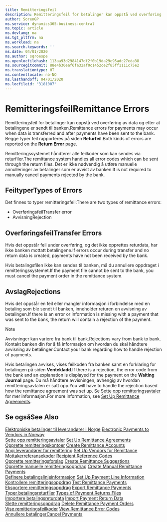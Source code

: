 ```yaml
---
title: Remitteringsfeil
description: Remitteringsfeil for betalinger kan oppstå ved overføring av data og etter at betalingene er sendt til banken. Begge typer feil rapporteres på siden Returfeil.
author: SorenGP
ms.service: dynamics365-business-central
ms.topic: article
ms.devlang: na
ms.tgt_pltfrm: na
ms.workload: na
ms.search.keywords: ''
ms.date: 04/01/2020
ms.author: sgroespe
ms.openlocfilehash: 113aa93d2984147df2f0b19da29e95adc27eda38
ms.sourcegitcommit: 88e4b30eaf6fa32af0c1452ce2f85ff1111c75e2
ms.translationtype: HT
ms.contentlocale: nb-NO
ms.lasthandoff: 04/01/2020
ms.locfileid: "3181007"
---
```

# <a name="remittance-errors"></a><span data-ttu-id="179e7-104">Remitteringsfeil</span><span class="sxs-lookup"><span data-stu-id="179e7-104">Remittance Errors</span></span>
<span data-ttu-id="179e7-105">Remitteringsfeil for betalinger kan oppstå ved overføring av data og etter at betalingene er sendt til banken.</span><span class="sxs-lookup"><span data-stu-id="179e7-105">Remittance errors for payments may occur when data is transferred and after payments have been sent to the bank.</span></span> <span data-ttu-id="179e7-106">Begge typer feil rapporteres på siden **Returfeil**.</span><span class="sxs-lookup"><span data-stu-id="179e7-106">Both kinds of errors are reported on the **Return Error** page.</span></span>  

<span data-ttu-id="179e7-107">Remitteringssystemet håndterer alle feilkoder som kan sendes via returfiler.</span><span class="sxs-lookup"><span data-stu-id="179e7-107">The remittance system handles all error codes which can be sent through the return files.</span></span> <span data-ttu-id="179e7-108">Det er ikke nødvendig å utføre manuelle annulleringer av betalinger som er avvist av banken.</span><span class="sxs-lookup"><span data-stu-id="179e7-108">It is not required to manually cancel payments rejected by the bank.</span></span>  

## <a name="types-of-errors"></a><span data-ttu-id="179e7-109">Feiltyper</span><span class="sxs-lookup"><span data-stu-id="179e7-109">Types of Errors</span></span>  
<span data-ttu-id="179e7-110">Det finnes to typer remitteringsfeil:</span><span class="sxs-lookup"><span data-stu-id="179e7-110">There are two types of remittance errors:</span></span>  

- <span data-ttu-id="179e7-111">Overføringsfeil</span><span class="sxs-lookup"><span data-stu-id="179e7-111">Transfer error</span></span>  
- <span data-ttu-id="179e7-112">Avvisning</span><span class="sxs-lookup"><span data-stu-id="179e7-112">Rejection</span></span>  

## <a name="transfer-errors"></a><span data-ttu-id="179e7-113">Overføringsfeil</span><span class="sxs-lookup"><span data-stu-id="179e7-113">Transfer Errors</span></span>  
<span data-ttu-id="179e7-114">Hvis det oppstår feil under overføring, og det ikke opprettes returdata, har ikke banken mottatt betalingene.</span><span class="sxs-lookup"><span data-stu-id="179e7-114">If errors occur during transfer and no return data is created, payments have not been received by the bank.</span></span>  

<span data-ttu-id="179e7-115">Hvis betalingsfilen ikke kan sendes til banken, må du annullere oppdraget i remitteringssystemet.</span><span class="sxs-lookup"><span data-stu-id="179e7-115">If the payment file cannot be sent to the bank, you must cancel the payment order in the remittance system.</span></span>  

## <a name="rejections"></a><span data-ttu-id="179e7-116">Avslag</span><span class="sxs-lookup"><span data-stu-id="179e7-116">Rejections</span></span>  
<span data-ttu-id="179e7-117">Hvis det oppstår en feil eller mangler informasjon i forbindelse med en betaling som ble sendt til banken, inneholder returen en avvisning av betalingen.</span><span class="sxs-lookup"><span data-stu-id="179e7-117">If there is an error or information is missing with a payment that was sent to the bank, the return will contain a rejection of the payment.</span></span>  

> [!NOTE]  
>  <span data-ttu-id="179e7-118">Avvisninger kan variere fra bank til bank.</span><span class="sxs-lookup"><span data-stu-id="179e7-118">Rejections vary from bank to bank.</span></span> <span data-ttu-id="179e7-119">Kontakt banken din for å få informasjon om hvordan du skal håndtere avvisning av betalinger.</span><span class="sxs-lookup"><span data-stu-id="179e7-119">Contact your bank regarding how to handle rejection of payments.</span></span>  

<span data-ttu-id="179e7-120">Hvis betalingen avvises, vises feilkoden fra banken samt en forklaring for betalingen på siden **Ventekladd**.</span><span class="sxs-lookup"><span data-stu-id="179e7-120">If there is a rejection, the error code from the bank and an explanation is displayed for the payment on the **Waiting Journal** page.</span></span> <span data-ttu-id="179e7-121">Du må håndtere avvisningen, avhengig av hvordan remitteringsavtalen er satt opp.</span><span class="sxs-lookup"><span data-stu-id="179e7-121">You will have to handle the rejection based how the remittance agreement was set up.</span></span> <span data-ttu-id="179e7-122">Se [Sette opp remitteringsavtaler](how-to-set-up-remittance-agreements.md) for mer informasjon.</span><span class="sxs-lookup"><span data-stu-id="179e7-122">For more information, see [Set Up Remittance Agreements](how-to-set-up-remittance-agreements.md).</span></span>  

## <a name="see-also"></a><span data-ttu-id="179e7-123">Se også</span><span class="sxs-lookup"><span data-stu-id="179e7-123">See Also</span></span>  
 <span data-ttu-id="179e7-124">[Elektroniske betalinger til leverandører i Norge](electronic-payments-to-vendors-in-norway.md) </span><span class="sxs-lookup"><span data-stu-id="179e7-124">[Electronic Payments to Vendors in Norway](electronic-payments-to-vendors-in-norway.md) </span></span>  
 <span data-ttu-id="179e7-125">[Sette opp remitteringsavtaler](how-to-set-up-remittance-agreements.md) </span><span class="sxs-lookup"><span data-stu-id="179e7-125">[Set Up Remittance Agreements](how-to-set-up-remittance-agreements.md) </span></span>  
 <span data-ttu-id="179e7-126">[Opprette remitteringskontoer](how-to-create-remittance-accounts.md) </span><span class="sxs-lookup"><span data-stu-id="179e7-126">[Create Remittance Accounts](how-to-create-remittance-accounts.md) </span></span>  
 <span data-ttu-id="179e7-127">[Angi leverandører for remittering](how-to-set-up-vendors-for-remittance.md) </span><span class="sxs-lookup"><span data-stu-id="179e7-127">[Set Up Vendors for Remittance](how-to-set-up-vendors-for-remittance.md) </span></span>  
 <span data-ttu-id="179e7-128">[Mottakerreferansekoder](recipient-reference-codes.md) </span><span class="sxs-lookup"><span data-stu-id="179e7-128">[Recipient Reference Codes](recipient-reference-codes.md) </span></span>  
 <span data-ttu-id="179e7-129">[Opprette remitteringsforslag](how-to-create-remittance-suggestions.md) </span><span class="sxs-lookup"><span data-stu-id="179e7-129">[Create Remittance Suggestions](how-to-create-remittance-suggestions.md) </span></span>  
 <span data-ttu-id="179e7-130">[Opprette manuelle remitteringsoppdrag](how-to-create-manual-remittance-payments.md) </span><span class="sxs-lookup"><span data-stu-id="179e7-130">[Create Manual Remittance Payments](how-to-create-manual-remittance-payments.md) </span></span>  
 <span data-ttu-id="179e7-131">[Definere betalingslinjeinformasjon](how-to-set-up-payment-line-information.md) </span><span class="sxs-lookup"><span data-stu-id="179e7-131">[Set Up Payment Line Information](how-to-set-up-payment-line-information.md) </span></span>  
 <span data-ttu-id="179e7-132">[Kontrollere remitteringsoppdrag](how-to-test-remittance-payments.md) </span><span class="sxs-lookup"><span data-stu-id="179e7-132">[Test Remittance Payments](how-to-test-remittance-payments.md) </span></span>  
 <span data-ttu-id="179e7-133">[Eksportere remitteringsoppdrag](how-to-export-remittance-payments.md) </span><span class="sxs-lookup"><span data-stu-id="179e7-133">[Export Remittance Payments](how-to-export-remittance-payments.md) </span></span>  
 <span data-ttu-id="179e7-134">[Typer betalingsreturfiler](types-of-payment-returns-files.md) </span><span class="sxs-lookup"><span data-stu-id="179e7-134">[Types of Payment Returns Files](types-of-payment-returns-files.md) </span></span>  
 <span data-ttu-id="179e7-135">[Importere betalingsreturdata](how-to-import-payment-return-data.md) </span><span class="sxs-lookup"><span data-stu-id="179e7-135">[Import Payment Return Data](how-to-import-payment-return-data.md) </span></span>  
 <span data-ttu-id="179e7-136">[Slette remitteringsoppdrag](how-to-delete-remittance-payment-orders.md) </span><span class="sxs-lookup"><span data-stu-id="179e7-136">[Delete Remittance Payment Orders](how-to-delete-remittance-payment-orders.md) </span></span>  
 <span data-ttu-id="179e7-137">[Vise remitteringsfeilkoder](how-to-view-remittance-error-codes.md) </span><span class="sxs-lookup"><span data-stu-id="179e7-137">[View Remittance Error Codes](how-to-view-remittance-error-codes.md) </span></span>  
 [<span data-ttu-id="179e7-138">Annullere betalinger</span><span class="sxs-lookup"><span data-stu-id="179e7-138">Cancel Payments</span></span>](how-to-cancel-payments.md)
